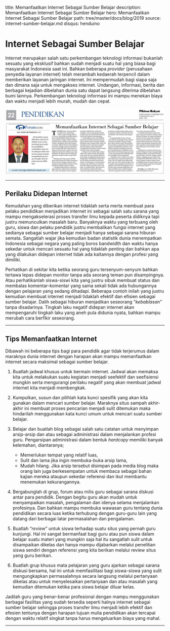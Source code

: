 title: Memanfaatkan Internet Sebagai Sumber Belajar
description: Memanfaatkan Internet Sebagai Sumber Belajar
hero: Memanfaatkan Internet Sebagai Sumber Belajar
path: tree/master/docs/blog/2019
source: internet-sumber-belajar.md
disqus: henduino

# Internet Sebagai Sumber Belajar

Internet merupakan salah satu perkembangan teknologi informasi bukanlah sesuatu yang eksklusif bahkan sudah menjadi suatu hal yang biasa bagi masyarakat Indonesia saat ini. Bahkan beberapa *provider* (perusahaan penyedia layanan internet) telah merambah kedaerah terpencil dalam memberikan layanan jaringan internet. Ini mempermudah bagi siapa saja dan dimana saja untuk mengakses internet. Undangan, informasi, berita dan berbagai kejadian dibelahan dunia satu dapat langsung diterima dibelahan bumi lainnya. Perkembangan teknologi informasi ini mampu menekan biaya dan waktu menjadi lebih murah, mudah dan cepat.

![Artikel Pendidikan - Pikiran Rakyat](../images/091210_Pendidikan.jpg)

***

## Perilaku Didepan Internet

Kemudahan yang diberikan internet tidaklah serta merta membuat para pelaku pendidikan menjadikan internet ini sebagai salah satu sarana yang mampu mengakselerasi proses transfer ilmu kepada peserta didiknya tapi justru memunculkan masalah baru. Banyaknya waktu yang terbuang oleh guru, siswa dan pelaku pendidik justru membalikan fungsi internet yang sedianya sebagai sumber belajar menjadi hanya sebagai sarana hiburan semata. Sangatlah wajar jika kemudian badan statistik dunia menempatkan Indonesia sebagai negara yang paling boros bandwidth dan waktu hanya sekedar untuk mencari sesuatu hal yang tidaklah penting dan bahkan apa yang dilakukan didepan internet tidak ada kaitannya dengan profesi yang dimiliki.

Perhatikan di sekitar kita ketika seorang guru tersenyum-senyum bahkan tertawa lepas didepan monitor tanpa ada seorang teman pun disampingnya. Atau perhatikanlah siswa-siswi kita yang justru sibuk membuat status dan membalas komentar-komentar yang sama sekali tidak ada hubungannya dengan pelajaran yang sedang dihadapi. Beberapa contoh inilah yang justru kemudian membuat internet menjadi tidaklah efektif dan efisien sebagai sumber belajar.
Dalih sebagai hiburan menjadikan seseorang “*kebablasan*” tanpa disadarinya. Tingkah laku negatif didepan internet akan mempengaruhi tingkah laku yang aneh pula didunia nyata, bahkan mampu merubah cara berfikir seseorang.

***

## Tips Memanfaatkan Internet

Dibawah ini beberapa tips bagi para pendidik agar tidak terjerumus dalam maraknya dunia internet dengan harapan akan mampu memanfaatkan internet secara maksimal sebagai sumber belajar.

1.	Buatlah jadwal khusus untuk bermain internet. Jadwal akan memaksa kita untuk melakukan suatu kegiatan menjadi seefektif dan seefisiensi mungkin serta mengurangi perilaku negatif yang akan membuat jadwal internet kita menjadi membengkak.
2.	Kumpulkan, susun dan pilihlah kata kunci spesifik yang akan kita gunakan dalam mencari sumber belajar. Maraknya situs sampah akhir-akhir ini membuat proses pencarian menjadi sulit ditemukan maka hindarilah menggunakan kata kunci umum untuk mencari suatu sumber belajar.
3.	Belajar dan buatlah blog sebagai salah satu catatan untuk menyimpan arsip-arsip dan atau sebagai administrasi dalam menjalankan profesi guru. Pengarsipan administrasi dalam bentuk *hardcopy* memiliki banyak kelemahan, diantaranya;

    * Memerlukan tempat yang relatif luas, 
    * Sulit dan lama jika ingin membuka-buka arsip lama, 
    * Mudah hilang. Jika arsip tersebut disimpan pada media blog maka orang lain juga berkesempatan untuk membaca sebagai bahan kajian mereka ataupun sekedar referensi dan ikut membantu menemukan kekurangannya.

4.	Bergabunglah di grup, forum atau milis guru sebagai sarana diskusi antar para pendidik. Dengan begitu guru akan mudah untuk menyampaikan masalah, pengalaman dan idenya selama menjalankan profesinya. Dan bahkan mampu membuka wawasan guru tentang dunia pendidikan secara luas ketika terhubung dengan guru-guru lain yang datang dari berbagai latar permasalahan dan pengalaman.
5.	Buatlah “*review*” untuk siswa terhadap suatu situs yang pernah guru kunjungi. Hal ini sangat bermanfaat bagi guru atau pun siswa dalam belajar suatu materi yang mungkin saja hal itu sangatlah sulit untuk disampaikan dikelas dan hanya mampu dijabarkan melalui penelitian siswa sendiri dengan referensi yang kita berikan melalui review situs yang guru berikan.
6.	Buatlah grup khusus mata pelajaran yang guru ajarkan sebagai sarana diskusi bersama, hal ini untuk memfasilitasi bagi siswa-siswa yang sulit mengungkapkan permasalahnya secara langsung melalui pertanyaan dikelas atau untuk menyelesaikan pertanyaan dan atau masalah yang kemudian ditemukan ketika para siswa belajar diluar kelas.

Jadilah guru yang benar-benar profesional dengan mampu menggunakan berbagai fasilitas yang sudah tersedia seperti halnya internet sebagai sumber belajar sehingga proses transfer ilmu menjadi lebih efektif dan efesien tentunya dengan harapan tujuan mulia pendidikan akan tercapai dengan waktu relatif singkat tanpa harus mengeluarkan biaya yang mahal.

***